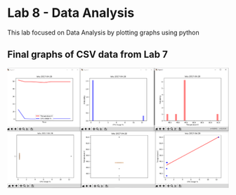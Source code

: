 # Lab 8 - Data Analysis

This lab focused on Data Analysis by plotting graphs using python

## Final graphs of CSV data from Lab 7

![plt_final](resources/plt_final.PNG)
